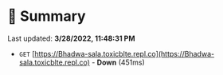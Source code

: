 # 📖 Summary
Last updated: **3/28/2022, 11:48:31 PM**

- `GET` [https://Bhadwa-sala.toxicblte.repl.co](https://Bhadwa-sala.toxicblte.repl.co) - **Down** (451ms)
